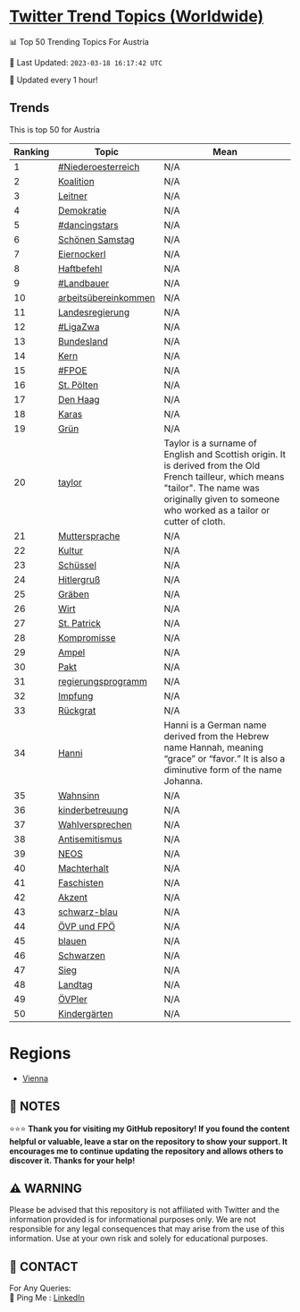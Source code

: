 [Twitter Trend Topics (Worldwide)](https://github.com/ErcinDedeoglu/Twitter-Trend-Topics)
==========


📊 Top 50 Trending Topics For Austria

📆 Last Updated: `2023-03-18 16:17:42 UTC`

🔧 Updated every 1 hour!


## Trends

This is top 50 for Austria

| Ranking | Topic | Mean |
| ------- | ------------ | ------------ |
| 1 | [#Niederoesterreich](http://twitter.com/search?q=%23Niederoesterreich) | N/A |
| 2 | [Koalition](http://twitter.com/search?q=Koalition) | N/A |
| 3 | [Leitner](http://twitter.com/search?q=Leitner) | N/A |
| 4 | [Demokratie](http://twitter.com/search?q=Demokratie) | N/A |
| 5 | [#dancingstars](http://twitter.com/search?q=%23dancingstars) | N/A |
| 6 | [Schönen Samstag](http://twitter.com/search?q=Sch%c3%b6nen+Samstag) | N/A |
| 7 | [Eiernockerl](http://twitter.com/search?q=Eiernockerl) | N/A |
| 8 | [Haftbefehl](http://twitter.com/search?q=Haftbefehl) | N/A |
| 9 | [#Landbauer](http://twitter.com/search?q=%23Landbauer) | N/A |
| 10 | [arbeitsübereinkommen](http://twitter.com/search?q=arbeits%c3%bcbereinkommen) | N/A |
| 11 | [Landesregierung](http://twitter.com/search?q=Landesregierung) | N/A |
| 12 | [#LigaZwa](http://twitter.com/search?q=%23LigaZwa) | N/A |
| 13 | [Bundesland](http://twitter.com/search?q=Bundesland) | N/A |
| 14 | [Kern](http://twitter.com/search?q=Kern) | N/A |
| 15 | [#FPOE](http://twitter.com/search?q=%23FPOE) | N/A |
| 16 | [St. Pölten](http://twitter.com/search?q=St.+P%c3%b6lten) | N/A |
| 17 | [Den Haag](http://twitter.com/search?q=Den+Haag) | N/A |
| 18 | [Karas](http://twitter.com/search?q=Karas) | N/A |
| 19 | [Grün](http://twitter.com/search?q=Gr%c3%bcn) | N/A |
| 20 | [taylor](http://twitter.com/search?q=taylor) | Taylor is a surname of English and Scottish origin. It is derived from the Old French tailleur, which means "tailor". The name was originally given to someone who worked as a tailor or cutter of cloth. |
| 21 | [Muttersprache](http://twitter.com/search?q=Muttersprache) | N/A |
| 22 | [Kultur](http://twitter.com/search?q=Kultur) | N/A |
| 23 | [Schüssel](http://twitter.com/search?q=Sch%c3%bcssel) | N/A |
| 24 | [Hitlergruß](http://twitter.com/search?q=Hitlergru%c3%9f) | N/A |
| 25 | [Gräben](http://twitter.com/search?q=Gr%c3%a4ben) | N/A |
| 26 | [Wirt](http://twitter.com/search?q=Wirt) | N/A |
| 27 | [St. Patrick](http://twitter.com/search?q=St.+Patrick) | N/A |
| 28 | [Kompromisse](http://twitter.com/search?q=Kompromisse) | N/A |
| 29 | [Ampel](http://twitter.com/search?q=Ampel) | N/A |
| 30 | [Pakt](http://twitter.com/search?q=Pakt) | N/A |
| 31 | [regierungsprogramm](http://twitter.com/search?q=regierungsprogramm) | N/A |
| 32 | [Impfung](http://twitter.com/search?q=Impfung) | N/A |
| 33 | [Rückgrat](http://twitter.com/search?q=R%c3%bcckgrat) | N/A |
| 34 | [Hanni](http://twitter.com/search?q=Hanni) | Hanni is a German name derived from the Hebrew name Hannah, meaning “grace” or “favor.” It is also a diminutive form of the name Johanna. |
| 35 | [Wahnsinn](http://twitter.com/search?q=Wahnsinn) | N/A |
| 36 | [kinderbetreuung](http://twitter.com/search?q=kinderbetreuung) | N/A |
| 37 | [Wahlversprechen](http://twitter.com/search?q=Wahlversprechen) | N/A |
| 38 | [Antisemitismus](http://twitter.com/search?q=Antisemitismus) | N/A |
| 39 | [NEOS](http://twitter.com/search?q=NEOS) | N/A |
| 40 | [Machterhalt](http://twitter.com/search?q=Machterhalt) | N/A |
| 41 | [Faschisten](http://twitter.com/search?q=Faschisten) | N/A |
| 42 | [Akzent](http://twitter.com/search?q=Akzent) | N/A |
| 43 | [schwarz-blau](http://twitter.com/search?q=schwarz-blau) | N/A |
| 44 | [ÖVP und FPÖ](http://twitter.com/search?q=%c3%96VP+und+FP%c3%96) | N/A |
| 45 | [blauen](http://twitter.com/search?q=blauen) | N/A |
| 46 | [Schwarzen](http://twitter.com/search?q=Schwarzen) | N/A |
| 47 | [Sieg](http://twitter.com/search?q=Sieg) | N/A |
| 48 | [Landtag](http://twitter.com/search?q=Landtag) | N/A |
| 49 | [ÖVPler](http://twitter.com/search?q=%c3%96VPler) | N/A |
| 50 | [Kindergärten](http://twitter.com/search?q=Kinderg%c3%a4rten) | N/A |



# Regions

* [Vienna](</Austria/Vienna.md>)



## 📝 NOTES

⭐⭐⭐ **Thank you for visiting my GitHub repository! If you found the content helpful or valuable, leave a star on the repository to show your support. It encourages me to continue updating the repository and allows others to discover it. Thanks for your help!**


## ⚠️ WARNING

Please be advised that this repository is not affiliated with Twitter and the information provided is for informational purposes only. We are not responsible for any legal consequences that may arise from the use of this information. Use at your own risk and solely for educational purposes.


## 📨 CONTACT

 For Any Queries:  
            🏓 Ping Me : [LinkedIn](https://www.linkedin.com/in/ercindedeoglu/)

